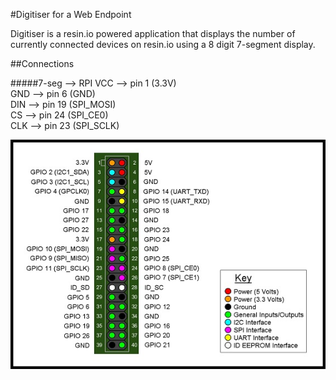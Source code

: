 #Digitiser for a Web Endpoint

Digitiser is a resin.io powered application that displays the number of currently connected devices on resin.io using a 8 digit 7-segment display.

##Connections

#####7-seg --> RPI
VCC   --> pin 1 (3.3V)  
GND   --> pin 6 (GND)  
DIN   --> pin 19 (SPI_MOSI)  
CS    --> pin 24 (SPI_CE0)  
CLK   --> pin 23 (SPI_SCLK)  

![GPIO pins](/images/GPIO.jpeg)
